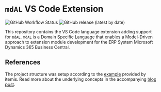 # `mdAL` VS Code Extension

![GitHub Workflow Status](https://img.shields.io/github/workflow/status/joneug/mdal-extension/Build)
![GitHub release (latest by date)](https://img.shields.io/github/v/release/joneug/mdal-extension)

This repository contains the VS Code language extension adding support for [`mdAL`](https://github.com/joneug/mdal). `mdAL` is a Domain Specific Language that enables a Model-Driven approach to extension module development for the ERP System Microsoft Dynamics 365 Business Central.

## References

The project structure was setup according to the [example](https://github.com/itemis/xtext-languageserver-example) provided by itemis. Read more about the underlying concepts in the accompanying [blog post](https://blogs.itemis.com/en/integrating-xtext-language-support-in-visual-studio-code).
